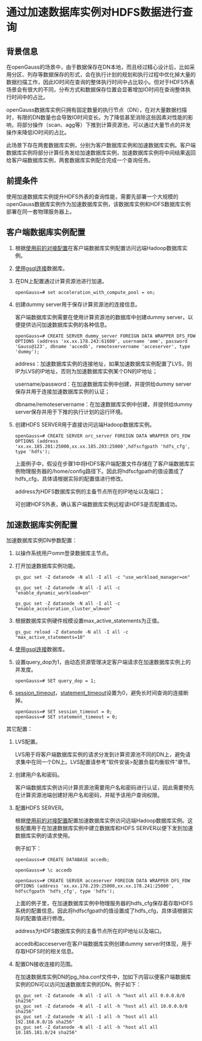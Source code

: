 # 通过加速数据库实例对HDFS数据进行查询<a name="ZH-CN_TOPIC_0311524277"></a>

## 背景信息<a name="section88355275018"></a>

在openGauss的场景中，由于数据保存在DN本地，而且经过精心设计后，比如采用分区、列存等数据保存的形式，会在执行计划的规划和执行过程中优化掉大量的数据扫描工作，因此IO时间在查询的整体执行时间中占比较小。但对于HDFS外表场景会有很大的不同，分布方式和数据保存位置会显著增加IO时间在查询整体执行时间中的占比。

openGauss数据库实例只拥有固定数量的执行节点（DN），在对大量数据扫描时，有限的DN数量也会导致IO时间变长。为了降低甚至消除这些因素对性能的影响，将部分操作（scan、agg等）下推到计算资源池，可以通过大量节点的并发操作来降低IO时间的占比。

此场景下存在两套数据库实例，分别为客户数据库实例和加速数据库实例。客户端数据库实例将部分计算任务发给加速数据库实例，加速数据库实例将中间结果返回给客户端数据库实例，两套数据库实例配合完成一个查询任务。

## 前提条件<a name="section1373120381810"></a>

使用加速数据库实例提升HDFS外表的查询性能，需要先部署一个大规模的openGauss数据库实例作为加速数据库实例，该数据库实例和HDFS数据库实例部署在同一套物理服务器上。

## 客户端数据库实例配置<a name="section152213321570"></a>

1.  根据[使用前的对接配置](使用前的对接配置.md)在客户端数据库实例配置访问远端Hadoop数据库实例。
2.  [使用gsql连接](使用gsql连接.md)数据库。
3.  在DN上配置通过计算资源池进行加速。

    ```
    openGauss=# set acceleration_with_compute_pool = on;
    ```

4.  创建dummy server用于保存计算资源池的连接信息。

    客户端数据库实例需要在使用计算资源池的数据库中创建dummy server，以便提供访问加速数据库实例的各种信息。

    ```
    openGauss=# CREATE SERVER dummy_server FOREIGN DATA WRAPPER DFS_FDW OPTIONS (address 'xx.xx.178.243:61600', username 'omm', password 'Gauss@123', dbname 'accedb', remoteservername 'acceserver', type 'dummy');
    ```

    address：加速数据库实例的连接地址，如果加速数据库实例配置了LVS，则IP为LVS的IP地址，否则为加速数据库实例某个DN的IP地址；

    username/password：在加速数据库实例中创建，并提供给dummy server保存并用于连接加速数据库实例的认证；

    dbname/remoteservername：在加速数据库实例中创建，并提供给dummy server保存并用于下推的执行计划的运行环境。

5.  创建HDFS SERVER用于直接访问远端Hadoop数据库实例。

    ```
    openGauss=# CREATE SERVER orc_server FOREIGN DATA WRAPPER DFS_FDW OPTIONS (address 'xx.xx.185.201:25000,xx.xx.185.203:25000',hdfscfgpath 'hdfs_cfg', type 'hdfs');
    ```

    上面例子中，假设在步骤1中将HDFS客户端配置文件存储在了客户端数据库实例物理服务器的/home/config路径下。因此将hdfscfgpath的值设置成了hdfs\_cfg，具体请根据实际的配置值进行修改。

    address为HDFS数据库实例的主备节点所在的IP地址以及端口；

    可创建HDFS外表，确认客户端数据库实例远程读HDFS是否配置成功。


## 加速数据库实例配置<a name="section17347161610814"></a>

加速数据库实例DN参数配置：

1.  以操作系统用户omm登录数据库主节点。
2.  打开加速数据库实例功能。

    ```
    gs_guc set -Z datanode -N all -I all -c "use_workload_manager=on"
    ```

    ```
    gs_guc set -Z datanode -N all -I all -c "enable_dynamic_workload=on"
    ```

    ```
    gs_guc set -Z datanode -N all -I all -c "enable_acceleration_cluster_wlm=on"
    ```

3.  根据数据库实例硬件规模设置max\_active\_statements为正值。

    ```
    gs_guc reload -Z datanode -N all -I all -c "max_active_statements=10"
    ```

4.  [使用gsql连接](使用gsql连接.md)数据库。
5.  设置query\_dop为1，由动态资源管理决定客户端请求在加速数据库实例上的并发度。

    ```
    openGauss=# SET query_dop = 1;
    ```

6.  [session\_timeout](安全和认证_postgresql-conf.md)，[statement\_timeout](语句行为.md)设置为0，避免长时间查询的连接断掉。

    ```
    openGauss=# SET session_timeout = 0;
    openGauss=# SET statement_timeout = 0;
    ```


其它配置：

1.  LVS配置。

    LVS用于将客户端数据库实例的请求分发到计算资源池不同的DN上，避免请求集中在同一个DN上。LVS配置请参考“软件安装\>配置负载均衡软件”章节。

2.  创建用户名和密码。

    客户端数据库实例访问计算资源池需要用户名和密码进行认证，因此需要预先在计算资源池端创建好用户名和密码，并赋予该用户查询权限。

3.  配置HDFS SERVER。

    根据[使用前的对接配置](使用前的对接配置.md)配置加速数据库实例访问远端Hadoop数据库实例。这些配置用于在加速数据库实例中建立数据库和HDFS SERVER以便下发到加速数据库实例的请求使用。

    例子如下：

    ```
    openGauss=# CREATE DATABASE accedb;
    ```

    ```
    openGauss=# \c accedb
    ```

    ```
    openGauss=# CREATE SERVER acceserver FOREIGN DATA WRAPPER DFS_FDW OPTIONS (address 'xx.xx.178.239:25000,xx.xx.178.241:25000', hdfscfgpath 'hdfs_cfg', type 'hdfs');
    ```

    上面的例子里，在加速数据库实例中物理服务器的hdfs\_cfg保存着存取HDFS系统的配置信息。因此将hdfscfgpath的值设置成了hdfs\_cfg，具体请根据实际的配置值进行修改。

    address为HDFS数据库实例的主备节点所在的IP地址以及端口。

    accedb和acceserver在客户端数据库实例创建dummy server时体现，用于存取HDFS时的相关信息。

4.  配置DN接收连接的范围。

    在加速数据库实例DN的pg\_hba.conf文件中，加如下内容以便客户端数据库实例的DN可以访问加速数据库实例的DN。例子如下：

    ```
    gs_guc set -Z datanode -N all -I all -h "host all all 0.0.0.0/0 sha256"
    gs_guc set -Z datanode -N all -I all -h "host all all 10.0.0.0/8 sha256"
    gs_guc set -Z datanode -N all -I all -h "host all all 192.168.0.0/16 sha256"
    gs_guc set -Z datanode -N all -I all -h "host all all 10.185.181.0/24 sha256"
    ```
